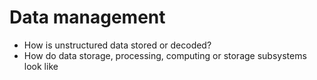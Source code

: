 # Data management

- How is unstructured data stored or decoded?
- How do data storage, processing, computing or storage subsystems look like
